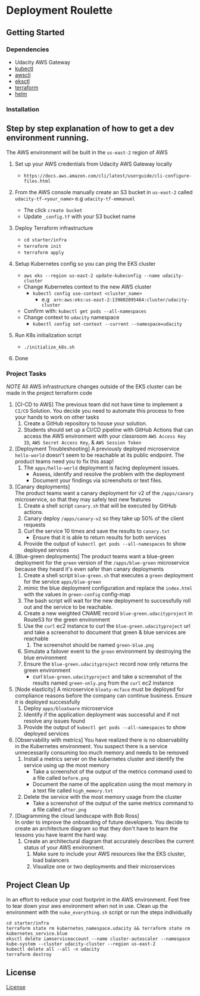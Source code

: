 # Deployment Roulette

## Getting Started

### Dependencies
- Udacity AWS Gateway
- [kubectl](https://kubernetes.io/docs/tasks/tools/)
- [awscli](https://aws.amazon.com/cli/)
- [eksctl](https://eksctl.io/introduction/#installation)
- [terraform](https://learn.hashicorp.com/tutorials/terraform/install-cli?in=terraform/aws-get-started)
- [helm](https://www.eksworkshop.com/beginner/060_helm/helm_intro/install/)


### Installation

Step by step explanation of how to get a dev environment running.
----------
The AWS environment will be built in the `us-east-2` region of AWS

1. Set up your AWS credentials from Udacity AWS Gateway locally
   - `https://docs.aws.amazon.com/cli/latest/userguide/cli-configure-files.html`

2. From the AWS console manually create an S3 bucket in `us-east-2` called `udacity-tf-<your_name>` e.g `udacity-tf-emmanuel`
   - The click `create bucket`
   - Update `_config.tf` with your S3 bucket name

3. Deploy Terraform infrastructure
   - `cd starter/infra`
   - `terraform init`
   - `terraform apply`

5. Setup Kubernetes config so you can ping the EKS cluster
   - `aws eks --region us-east-2 update-kubeconfig --name udacity-cluster`
   - Change Kubernetes context to the new AWS cluster
     - `kubectl config use-context <cluster_name>`
       - e.g ` arn:aws:eks:us-east-2:139802095464:cluster/udacity-cluster`
   - Confirm with: `kubectl get pods --all-namespaces`
   - Change context to `udacity` namespace
     - `kubectl config set-context --current --namespace=udacity`

6. Run K8s initialization script
   - `./initialize_k8s.sh`

7. Done

### Project Tasks
*NOTE* All AWS infrastructure changes outside of the EKS cluster can be made in the project terraform code

1. [CI-CD to AWS] 
The previous team did not have time to implement a `CI/CD` Solution. You decide you need to automate this process to free your hands to work on other tasks
   1. Create a GitHub repository to house your solution.
   2. Students should set up a CI/CD pipeline with GitHub Actions that can access the AWS environment with your classroom `AWS Access Key ID`, `AWS Secret Access Key`, & `AWS Session Token`
2. [Deployment Troubleshooting]
A previously deployed microservice `hello-world` doesn't seem to be reachable at its public endpoint. The product teams need you to fix this asap!
   1. The `apps/hello-world` deployment is facing deployment issues. 
      - Assess, identify and resolve the problem with the deployment
      - Document your findings via screenshots or text files.
3. [Canary deployments]  
The product teams want a canary deployment for v2 of the `/apps/canary` microservice, so that they may safely test new features 
   1. Create a shell script `canary.sh` that will be executed by GitHub actions.
   2. Canary deploy `/apps/canary-v2` so they take up 50% of the client requests 
   3. Curl the service 10 times and save the results to `canary.txt`
      - Ensure that it is able to return results for both services
   4. Provide the output of `kubectl get pods --all-namespaces` to show deployed services
4. [Blue-green deployments]
The product teams want a blue-green deployment for the `green` version of the `/apps/blue-green` microservice because they heard it's even safer than canary deployments
   1. Create a shell script `blue-green.sh` that executes a `green` deployment for the service `apps/blue-green`
   2. mimic the blue deployment configuration and replace the `index.html` with the values in `green-config` config-map
   3. The bash script will wait for the new deployment to successfully roll out and the service to be reachable.
   4. Create a new weighted CNAME record `blue-green.udacityproject` in Route53 for the green environment
   5. Use the `curl` ec2 instance to curl the `blue-green.udacityproject` url and take a screenshot to document that green & blue services are reachable
      1. The screenshot should be named `green-blue.png`
   6. Simulate a failover event to the `green` environment by destroying the blue environment
   7. Ensure the `blue-green.udacityproject` record now only returns the green environment
      - curl `blue-green.udacityproject` and take a screenshot of the results named `green-only.png` from the `curl` ec2 instance
5. [Node elasticity]
A microservice `bloaty-mcface` must be deployed for compliance reasons before the company can continue business. Ensure it is deployed successfully
   1. Deploy `apps/bloatware` microservice
   2. Identify if the application deployment was successful and if not resolve any issues found
   3. Provide the output of `kubectl get pods --all-namespaces` to show deployed services
6. [Observability with metrics]
You have realized there is no observability in the Kubernetes environment. You suspect there is a service unnecessarily consuming too much memory and needs to be removed
   1. Install a metrics server on the kubernetes cluster and identify the service using up the most memory 
      - Take a screenshot of the output of the metrics command used to a file called `before.png`
      - Document the name of the application using the most memory in a text file called `high_memory.txt`
   2. Delete the service with the most memory usage from the cluster
      - Take a screenshot of the output of the same metrics command to a file called `after.png`
7. [Diagramming the cloud landscape with Bob Ross]  
In order to improve the onboarding of future developers. You decide to create an architecture diagram so that they don't have to learn the lessons you have learnt the hard way.
   1. Create an architectural diagram that accurately describes the current status of your AWS environment.
      1. Make sure to include your AWS resources like the EKS cluster, load balancers
      2. Visualize one or two deployments and their microservices


## Project Clean Up
In an effort to reduce your cost footprint in the AWS environment. Feel free to tear down your aws environment when not in use.
Clean up the environment with the `nuke_everything.sh` script or run the steps individually
```
cd starter/infra
terraform state rm kubernetes_namespace.udacity && terraform state rm kubernetes_service.blue
eksctl delete iamserviceaccount --name cluster-autoscaler --namespace kube-system --cluster udacity-cluster --region us-east-2
kubectl delete all --all -n udacity
terraform destroy
```

## License
[License](../LICENSE.md)
